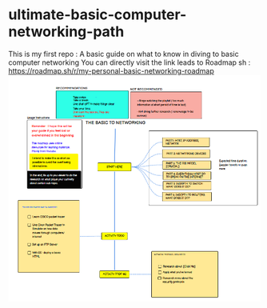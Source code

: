 # ultimate-basic-computer-networking-path
This is my first repo : A basic guide on what to know in diving to basic computer networking
You can directly visit the link leads to Roadmap sh : https://roadmap.sh/r/my-personal-basic-networking-roadmap
![Network Roadmap](img/Roadmap.png)
